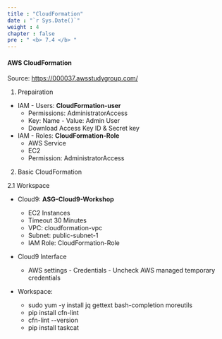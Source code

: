 ```yaml
---
title : "CloudFormation"
date : "`r Sys.Date()`"
weight : 4
chapter : false
pre : " <b> 7.4 </b> "
---
```


#### AWS CloudFormation

Source: https://000037.awsstudygroup.com/

1. Prepairation

- IAM - Users: **CloudFormation-user**
  - Permissions:  AdministratorAccess
  - Key: Name   - Value: Admin User
  - Download Access Key ID & Secret key
- IAM - Roles: **CloudFormation-Role**
  - AWS Service
  - EC2
  - Permission: AdministratorAccess

2. Basic CloudFormation

2.1 Workspace

- Cloud9: **ASG-Cloud9-Workshop**
  - EC2 Instances
  - Timeout 30 Minutes
  - VPC: cloudformation-vpc
  - Subnet: public-subnet-1
  - IAM Role: CloudFormation-Role
- Cloud9 Interface
  - AWS settings - Credentials - Uncheck AWS managed temporary credentials

- Workspace:
  - sudo yum -y install jq gettext bash-completion moreutils
  - pip install cfn-lint
  - cfn-lint --version
  - pip install taskcat



[1]: /aws-ws/images/7/73/1.png?featherlight=false&width=40pc
[2]: /aws-ws/images/7/73/2.png?featherlight=false&width=50pc
[3]: /aws-ws/images/7/73/3.png?featherlight=false&width=50pc
[4]: /aws-ws/images/7/73/4.png?featherlight=false&width=40pc
[5]: /aws-ws/images/7/73/5.png?featherlight=false&width=40pc
[6]: /aws-ws/images/7/73/6.png?featherlight=false&width=50pc
[7]: /aws-ws/images/7/73/7.png?featherlight=false&width=40pc
[8]: /aws-ws/images/7/73/8.png?featherlight=false&width=50pc
[9]: /aws-ws/images/7/73/9.png?featherlight=false&width=50pc
[10]: /aws-ws/images/7/73/10.png?featherlight=false&width=50pc
[11]: /aws-ws/images/7/73/11.png?featherlight=false&width=50pc
[12]: /aws-ws/images/7/73/12.png?featherlight=false&width=50pc
[13]: /aws-ws/images/7/73/13.png?featherlight=false&width=50pc
[14]: /aws-ws/images/7/73/14.png?featherlight=false&width=50pc
[15]: /aws-ws/images/7/73/15.png?featherlight=false&width=50pc
[16]: /aws-ws/images/7/73/16.png?featherlight=false&width=50pc
[17]: /aws-ws/images/7/73/17.png?featherlight=false&width=50pc
[18]: /aws-ws/images/7/73/18.png?featherlight=false&width=50pc
[19]: /aws-ws/images/7/73/19.png?featherlight=false&width=50pc
[20]: /aws-ws/images/7/73/20.png?featherlight=false&width=50pc
[21]: /aws-ws/images/7/73/21.png?featherlight=false&width=50pc
[22]: /aws-ws/images/7/73/22.png?featherlight=false&width=50pc
[23]: /aws-ws/images/7/73/23.png?featherlight=false&width=50pc
[24]: /aws-ws/images/7/73/24.png?featherlight=false&width=40pc
[25]: /aws-ws/images/7/73/25.png?featherlight=false&width=40pc



[30]: /aws-ws/images/7/73/30.png?featherlight=false&width=50pc
[31]: /aws-ws/images/7/73/31.png?featherlight=false&width=50pc
[32]: /aws-ws/images/7/73/32.png?featherlight=false&width=50pc
[33]: /aws-ws/images/7/73/33.png?featherlight=false&width=50pc


[40]: /aws-ws/images/7/73/40.png?featherlight=false&width=50pc
[41]: /aws-ws/images/7/73/41.png?featherlight=false&width=50pc
[42]: /aws-ws/images/7/73/42.png?featherlight=false&width=50pc
[43]: /aws-ws/images/7/73/43.png?featherlight=false&width=50pc
[44]: /aws-ws/images/7/73/43.png?featherlight=false&width=50pc